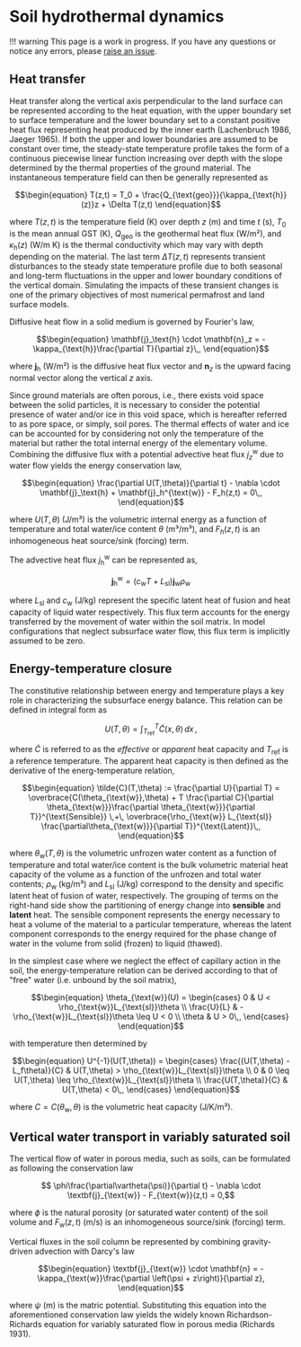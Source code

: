 # Soil hydrothermal dynamics

!!! warning
    This page is a work in progress. If you have any questions or notice any errors, please [raise an issue](https://github.com/TUM-PIK-ESM/Terra.jl/issues).

## Heat transfer

Heat transfer along the vertical axis perpendicular to the land surface can be represented according to the heat equation, with the upper boundary set to surface temperature and the lower boundary set to a constant positive heat flux representing heat produced by the inner earth (Lachenbruch 1986, Jaeger 1965). If both the upper and lower boundaries are assumed to be constant over time, the steady-state temperature profile takes the form of a continuous piecewise linear function increasing over depth with the slope determined by the thermal properties of the ground material. The instantaneous temperature field can then be generally represented as
```math
\begin{equation}
T(z,t) = T_0 + \frac{Q_{\text{geo}}}{\kappa_{\text{h}}(z)}z + \Delta T(z,t)
\end{equation}
```
where $T(z,t)$ is the temperature field (K) over depth $z$ (m) and time $t$ (s), $T_0$ is the mean annual GST (K), $Q_{\text{geo}}$ is the geothermal heat flux (W/m²), and $\kappa_{\text{h}}(z)$ (W/m K) is the thermal conductivity which may vary with depth depending on the material. The last term $\Delta T(z,t)$ represents transient disturbances to the steady state temperature profile due to both seasonal and long-term fluctuations in the upper and lower boundary conditions of the vertical domain. Simulating the impacts of these transient changes is one of the primary objectives of most numerical permafrost and land surface models.

Diffusive heat flow in a solid medium is governed by Fourier's law,
```math
\begin{equation}
    \mathbf{j}_\text{h} \cdot \mathbf{n}_z = -\kappa_{\text{h}}\frac{\partial T}{\partial z}\,,
\end{equation}
```
where $\mathbf{j}_\text{h}$ (W/m²) is the diffusive heat flux vector and $\mathbf{n}_z$ is the upward facing normal vector along the vertical $z$ axis.

Since ground materials are often porous, i.e., there exists void space between the solid particles, it is necessary to consider the potential presence of water and/or ice in this void space, which is hereafter referred to as pore space, or simply, soil pores. The thermal effects of water and ice can be accounted for by considering not only the temperature of the material but rather the total internal energy of the elementary volume. Combining the diffusive flux with a potential advective heat flux $j_z^{\text{w}}$ due to water flow yields the energy conservation law,
```math
\begin{equation}
\frac{\partial U(T,\theta)}{\partial t} - \nabla \cdot \mathbf{j}_\text{h} + \mathbf{j}_h^{\text{w}} - F_h(z,t) = 0\,,
\end{equation}
```
where $U(T,\theta)$ (J/m³) is the volumetric internal energy as a function of temperature and total water/ice content $\theta$ (m³/m³), and $F_h(z,t)$ is an inhomogeneous heat source/sink (forcing) term.

The advective heat flux $j_{\text{h}}^{\text{w}}$ can be represented as,
```math
\begin{equation}
\mathbf{j}_{\text{h}}^{\text{w}} = \left( c_{\text{w}} T + L_{\text{sl}} \right) \mathbf{j}_{\text{w}} \rho_{\text{w}}
\end{equation}
```
where $L_{\text{sl}}$ and $c_{\text{w}}$ (J/kg) represent the specific latent heat of fusion and heat capacity of liquid water respectively. This flux term accounts for the energy transferred by the movement of water within the soil matrix. In model configurations that neglect subsurface water flow, this flux term is implicitly assumed to be zero.

## Energy-temperature closure

The constitutive relationship between energy and temperature plays a key role in characterizing the subsurface energy balance. This relation can be defined in integral form as
```math
\begin{equation}
    U(T,\theta) = \int_{T_{\text{ref}}}^T \tilde{C}(x,\theta) \, dx\,,
    %= \overbrace{\HC(\thetaw,\thetai)\left[T-T_{\text{ref}}\right]}^{\text{Sensible}} + \overbrace{\densityw \LHF\thetaw(T,\thetawi)}^{\text{Latent}},
\end{equation}
```
where $\tilde{C}$ is referred to as the *effective* or *apparent* heat capacity and $T_{\text{ref}}$ is a reference temperature. The apparent heat capacity is then defined as the derivative of the energ-temperature relation,
```math
\begin{equation}
\tilde{C}(T,\theta) := \frac{\partial U}{\partial T} =
\overbrace{C(\theta_{\text{w}},\theta) + T \frac{\partial C}{\partial \theta_{\text{w}}}\frac{\partial \theta_{\text{w}}}{\partial T}}^{\text{Sensible}} \,+\,
\overbrace{\rho_{\text{w}} L_{\text{sl}} \frac{\partial\theta_{\text{w}}}{\partial T}}^{\text{Latent}}\,,
\end{equation}
```
where $\theta_{\text{w}}(T,\theta)$ is the volumetric unfrozen water content as a function of temperature and total water/ice content is the bulk volumetric material heat capacity of the volume as a function of the unfrozen and total water contents;  $\rho_{\text{w}}$ (kg/m³) and $L_{\text{sl}}$ (J/kg) correspond to the density and specific latent heat of fusion of water, respectively. The grouping of terms on the right-hand side show the partitioning of energy change into **sensible** and **latent** heat. The sensible component represents the energy necessary to heat a volume of the material to a particular temperature, whereas the latent component corresponds to the energy required for the phase change of water in the volume from solid (frozen) to liquid (thawed).

In the simplest case where we neglect the effect of capillary action in the soil, the energy-temperature relation can be derived according to that of "free" water (i.e. unbound by the soil matrix),
```math
\begin{equation}
    \theta_{\text{w}}(U) =
        \begin{cases}
            0                   & U < \rho_{\text{w}}L_{\text{sl}}\theta \\
            \frac{U}{L} & -\rho_{\text{w}}L_{\text{sl}}\theta \leq U < 0 \\
            \theta              & U > 0\,,
        \end{cases}
\end{equation}
```
with temperature then determined by
```math
\begin{equation}
    U^{-1}(U(T,\theta)) =
    \begin{cases}
    \frac{(U(T,\theta) - L_f\theta)}{C} &   U(T,\theta) > \rho_{\text{w}}L_{\text{sl}}\theta \\
    0 & 0 \leq U(T,\theta) \leq \rho_{\text{w}}L_{\text{sl}}\theta \\
    \frac{U(T,\theta)}{C} &   U(T,\theta) < 0\,,
    \end{cases}
\end{equation}
```
where $C = C(\theta_{\text{w}},\theta)$ is the volumetric heat capacity (J/K/m³).

## Vertical water transport in variably saturated soil

The vertical flow of water in porous media, such as soils, can be formulated as following the conservation law
```math
    \phi\frac{\partial\vartheta(\psi)}{\partial t} - \nabla \cdot \textbf{j}_{\text{w}} - F_{\text{w}}(z,t) = 0,
```
where $\phi$ is the natural porosity (or saturated water content) of the soil volume and $F_{\text{w}}(z,t)$ (m/s) is an inhomogeneous source/sink (forcing) term.

Vertical fluxes in the soil column be represented by combining gravity-driven advection with Darcy's law
```math
\begin{equation}
\textbf{j}_{\text{w}} \cdot \mathbf{n} = -\kappa_{\text{w}}\frac{\partial \left(\psi + z\right)}{\partial z},
\end{equation}
```
where $\psi$ (m) is the matric potential. Substituting this equation into the aforementioned conservation law yields the widely known Richardson-Richards equation for variably saturated flow in porous media (Richards 1931).

